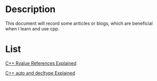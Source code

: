 # Description
This document will record some ariticles or blogs, which are beneficial when I learn and use cpp.

# List
[C++ Rvalue References Explained](http://thbecker.net/articles/rvalue_references/section_01.html)

[C++ auto and decltype Explained](http://thbecker.net/articles/auto_and_decltype/section_01.html)